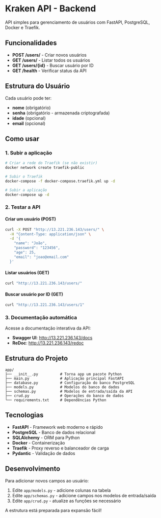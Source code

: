 # Kraken API - Backend

API simples para gerenciamento de usuários com FastAPI, PostgreSQL, Docker e Traefik.

## Funcionalidades

- **POST /users/** - Criar novos usuários
- **GET /users/** - Listar todos os usuários
- **GET /users/{id}** - Buscar usuário por ID
- **GET /health** - Verificar status da API

## Estrutura do Usuário

Cada usuário pode ter:
- **nome** (obrigatório)
- **senha** (obrigatório - armazenada criptografada)
- **idade** (opcional)
- **email** (opcional)

## Como usar

### 1. Subir a aplicação

```bash
# Criar a rede do Traefik (se não existir)
docker network create traefik-public

# Subir o Traefik
docker-compose -f docker-compose.traefik.yml up -d

# Subir a aplicação
docker-compose up -d
```

### 2. Testar a API

#### Criar um usuário (POST)
```bash
curl -X POST "http://13.221.236.143/users/" \
  -H "Content-Type: application/json" \
  -d '{
    "name": "João",
    "password": "123456",
    "age": 25,
    "email": "joao@email.com"
  }'
```

#### Listar usuários (GET)
```bash
curl "http://13.221.236.143/users/"
```

#### Buscar usuário por ID (GET)
```bash
curl "http://13.221.236.143/users/1"
```

### 3. Documentação automática

Acesse a documentação interativa da API:
- **Swagger UI**: http://13.221.236.143/docs
- **ReDoc**: http://13.221.236.143/redoc

## Estrutura do Projeto

```
app/
├── __init__.py          # Torna app um pacote Python
├── main.py              # Aplicação principal FastAPI
├── database.py          # Configuração do banco PostgreSQL
├── models.py            # Modelos do banco de dados
├── schemas.py           # Modelos de entrada/saída da API
├── crud.py              # Operações do banco de dados
└── requirements.txt     # Dependências Python
```

## Tecnologias

- **FastAPI** - Framework web moderno e rápido
- **PostgreSQL** - Banco de dados relacional
- **SQLAlchemy** - ORM para Python
- **Docker** - Containerização
- **Traefik** - Proxy reverso e balanceador de carga
- **Pydantic** - Validação de dados

## Desenvolvimento

Para adicionar novos campos ao usuário:

1. Edite `app/models.py` - adicione colunas na tabela
2. Edite `app/schemas.py` - adicione campos nos modelos de entrada/saída
3. Edite `app/crud.py` - atualize as funções se necessário

A estrutura está preparada para expansão fácil!
